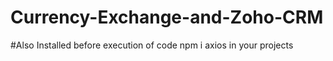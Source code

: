 # Currency-Exchange-and-Zoho-CRM

#Also Installed before execution of code npm i axios in your projects
